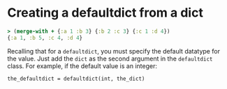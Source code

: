 # Creating a defaultdict from a dict


```clojure
> (merge-with + {:a 1 :b 3} {:b 2 :c 3} {:c 1 :d 4})
{:a 1, :b 5, :c 4, :d 4}
```

Recalling that for a `defaultdict`, you must specify the default datatype for the value.
Just add the `dict` as the second argument in the `defaultdict` class. For example,
if the default value is an integer:

```
the_defaultdict = defaultdict(int, the_dict)
```
